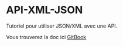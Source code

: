 # API-XML-JSON
Tutoriel pour utiliser JSON/XML avec une API.

Vous trouverez la doc ici [GitBook](https://bastiennicoud.gitbooks.io/api-xml-json/content/)